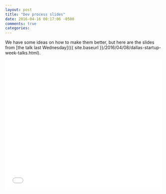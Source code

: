```yaml
---
layout: post
title: "Dev process slides"
date: 2016-04-16 00:17:06 -0500
comments: true
categories: 
---
```


We have some ideas on how to make them better, but here are the slides from [the talk last Wednesday]({{ site.baseurl }}/2016/04/08/dallas-startup-week-talks.html).

<iframe src="//slides.com/danielmiller/deck-1/embed?style=light" width="100%" height="420" scrolling="no" frameborder="0" webkitallowfullscreen mozallowfullscreen allowfullscreen></iframe>
